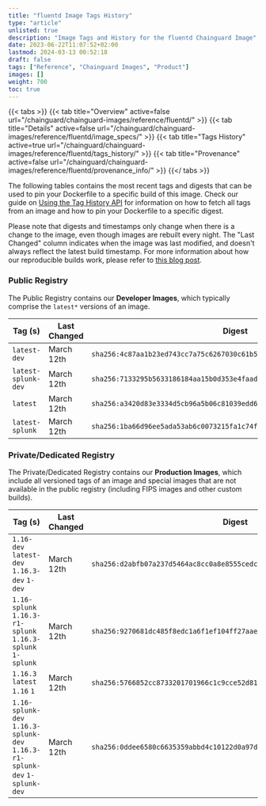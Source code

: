 ```yaml
---
title: "fluentd Image Tags History"
type: "article"
unlisted: true
description: "Image Tags and History for the fluentd Chainguard Image"
date: 2023-06-22T11:07:52+02:00
lastmod: 2024-03-13 00:52:18
draft: false
tags: ["Reference", "Chainguard Images", "Product"]
images: []
weight: 700
toc: true
---
```


{{< tabs >}}
{{< tab title="Overview" active=false url="/chainguard/chainguard-images/reference/fluentd/" >}}
{{< tab title="Details" active=false url="/chainguard/chainguard-images/reference/fluentd/image_specs/" >}}
{{< tab title="Tags History" active=true url="/chainguard/chainguard-images/reference/fluentd/tags_history/" >}}
{{< tab title="Provenance" active=false url="/chainguard/chainguard-images/reference/fluentd/provenance_info/" >}}
{{</ tabs >}}

The following tables contains the most recent tags and digests that can be used to pin your Dockerfile to a specific build of this image. Check our guide on [Using the Tag History API](/chainguard/chainguard-images/using-the-tag-history-api/) for information on how to fetch all tags from an image and how to pin your Dockerfile to a specific digest.

Please note that digests and timestamps only change when there is a change to the image, even though images are rebuilt every night. The "Last Changed" column indicates when the image was last modified, and doesn't always reflect the latest build timestamp. For more information about how our reproducible builds work, please refer to [this blog post](https://www.chainguard.dev/unchained/reproducing-chainguards-reproducible-image-builds).

### Public Registry
The Public Registry contains our **Developer Images**, which typically comprise the `latest*` versions of an image.

| Tag (s)              | Last Changed | Digest                                                                    |
|----------------------|--------------|---------------------------------------------------------------------------|
|  `latest-dev`        | March 12th   | `sha256:4c87aa1b23ed743cc7a75c6267030c61b519c0a48b4ad91ffc2bc816b19a6d0a` |
|  `latest-splunk-dev` | March 12th   | `sha256:7133295b5633186184aa15b0d353e4faad00eb087f37cab92058f0e157c58d6d` |
|  `latest`            | March 12th   | `sha256:a3420d83e3334d5cb96a5b06c81039edd6ff239c663d4a0d6c6c521783202735` |
|  `latest-splunk`     | March 12th   | `sha256:1ba66d96ee5ada53ab6c0073215fa1c74fba7c96f7f5779f03aaa506f5c92d3e` |


### Private/Dedicated Registry
The Private/Dedicated Registry contains our **Production Images**, which include all versioned tags of an image and special images that are not available in the public registry (including FIPS images and other custom builds).

| Tag (s)                                                                      | Last Changed | Digest                                                                    |
|------------------------------------------------------------------------------|--------------|---------------------------------------------------------------------------|
|  `1.16-dev` `latest-dev` `1.16.3-dev` `1-dev`                                | March 12th   | `sha256:d2abfb07a237d5464ac8cc0a8e8555cedc42a77b99f83de01db6a1a1b8cce353` |
|  `1.16-splunk` `1.16.3-r1-splunk` `1.16.3-splunk` `1-splunk`                 | March 12th   | `sha256:9270681dc485f8edc1a6f1ef104ff27aaed8e4ce1987ef266ba3b5dff2238c89` |
|  `1.16.3` `latest` `1.16` `1`                                                | March 12th   | `sha256:5766852cc8733201701966c1c9cce52d8196d2bc6b5ae2e8d373d762c77b48ac` |
|  `1.16-splunk-dev` `1.16.3-splunk-dev` `1.16.3-r1-splunk-dev` `1-splunk-dev` | March 12th   | `sha256:0ddee6580c6635359abbd4c10122d0a97ddb680b880fe6fe810bb7421a758e68` |

